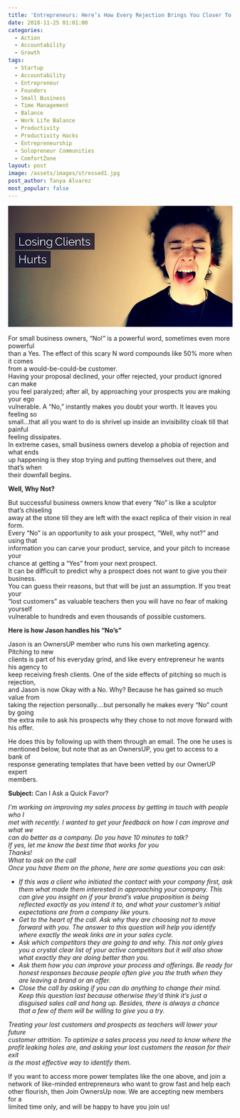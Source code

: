 ```yaml
---
title: 'Entrepreneurs: Here’s How Every Rejection Brings You Closer To A Yes!'
date: 2018-11-25 01:01:00
categories:
  - Action
  - Accountability
  - Growth
tags:
  - Startup
  - Accountability
  - Entrepreneur
  - Founders
  - Small Business
  - Time Management
  - Balance
  - Work Life Balance
  - Productivity
  - Productivity Hacks
  - Entrepreneurship
  - Solopreneur Communities
  - ComfortZone
layout: post
image: /assets/images/stressed1.jpg
post_author: Tanya Alvarez
most_popular: false
---
```


![](/assets/images/losing-clients-hurts-650x350.jpg)

For small business owners, “No!” is a powerful word, sometimes even more powerful<br>than a Yes. The effect of this scary N word compounds like 50% more when it comes<br>from a would-be-could-be customer.<br>Having your proposal declined, your offer rejected, your product ignored can make<br>you feel paralyzed; after all, by approaching your prospects you are making your ego<br>vulnerable. A “No,” instantly makes you doubt your worth. It leaves you feeling so<br>small…that all you want to do is shrivel up inside an invisibility cloak till that painful<br>feeling dissipates.<br>In extreme cases, small business owners develop a phobia of rejection and what ends<br>up happening is they stop trying and putting themselves out there, and that’s when<br>their downfall begins.

**Well, Why Not?**

But successful business owners know that every “No” is like a sculptor that’s chiseling<br>away at the stone till they are left with the exact replica of their vision in real form.<br>Every “No” is an opportunity to ask your prospect, “Well, why not?” and using that<br>information you can carve your product, service, and your pitch to increase your<br>chance at getting a “Yes” from your next prospect.<br>It can be difficult to predict why a prospect does not want to give you their business.<br>You can guess their reasons, but that will be just an assumption. If you treat your<br>“lost customers” as valuable teachers then you will have no fear of making yourself<br>vulnerable to hundreds and even thousands of possible customers.

**Here is how Jason handles his “No’s”**

Jason is an OwnersUP member who runs his own marketing agency. Pitching to new<br>clients is part of his everyday grind, and like every entrepreneur he wants his agency to<br>keep receiving fresh clients. One of the side effects of pitching so much is rejection,<br>and Jason is now Okay with a No. Why? Because he has gained so much value from<br>taking the rejection personally….but personally he makes every “No” count by going<br>the extra mile to ask his prospects why they chose to not move forward with his offer.

He does this by following up with them through an email. The one he uses is<br>mentioned below, but note that as an OwnersUP, you get to access to a bank of<br>response generating templates that have been vetted by our OwnerUP expert<br>members.

**Subject:** Can I Ask a Quick Favor?

*I’m working on improving my sales process by getting in touch with people who I<br>met with recently. I wanted to get your feedback on how I can improve and what we<br>can do better as a company. Do you have 10 minutes to talk?<br>If yes, let me know the best time that works for you<br>Thanks!<br>What to ask on the call<br>Once you have them on the phone, here are some questions you can ask:*

* *If this was a client who initiated the contact with your company first, ask them what made them interested in approaching your company. This can give you insight on if your brand’s value proposition is being reflected exactly as you intend it to, and what your customer’s initial expectations are from a company like yours.*
* *Get to the heart of the call. Ask why they are choosing not to move forward with you. The answer to this question will help you identify where exactly the weak links are in your sales cycle.*
* *Ask which competitors they are going to and why. This not only gives you a crystal clear list of your active competitors but it will also show what exactly they are doing better than you.*
* *Ask them how you can improve your process and offerings. Be ready for honest responses because people often give you the truth when they are leaving a brand or an offer.*
* *Close the call by asking if you can do anything to change their mind. Keep this question last because otherwise they’d think it’s just a disguised sales call and hang up. Besides, there is always a chance that a few of them will be willing to give you a try.*

*Treating your lost customers and prospects as teachers will lower your future<br>customer attrition. To optimize a sales process you need to know where the<br>profit leaking holes are, and asking your lost customers the reason for their exit<br>is the most effective way to identify them.*

If you want to access more power templates like the one above, and join a<br>network of like-minded entrepreneurs who want to grow fast and help each<br>other flourish, then Join OwnersUp now. We are accepting new members for a<br>limited time only, and will be happy to have you join us!